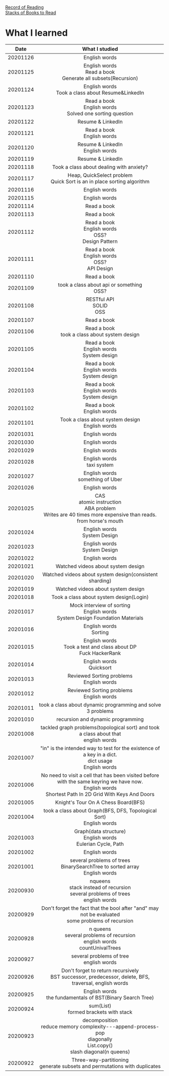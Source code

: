 <link rel="stylesheet" type="text/css" href="style.css">

[Record of Reading](index.html)<br>
[Stacks of Books to Read](sobtr.html)<br>

# What I learned

| Date | What I studied |
|:---:|:---:|
| 20201126 | English words |
| 20201125 | English words<br>Read a book<br>Generate all subsets(Recursion) |
| 20201124 | English words<br>Took a class about Resume&LinkedIn |
| 20201123 | Read a book<br>English words<br>Solved one sorting question |
| 20201122 | Resume & LinkedIn |
| 20201121 | Read a book<br>English words |
| 20201120 | Resume & LinkedIn<br>English words |
| 20201119 | Resume & LinkedIn |
| 20201118 | Took a class about dealing with anxiety? |
| 20201117 | Heap, QuickSelect problem<br>Quick Sort is an in place sorting algorithm |
| 20201116 | English words |
| 20201115 | English words |
| 20201114 | Read a book |
| 20201113 | Read a book |
| 20201112 | Read a book<br>English words<br>OSS?<br>Design Pattern |
| 20201111 | Read a book<br>English words<br>OSS?<br>API Design |
| 20201110 | Read a book |
| 20201109 | took a class about api or something<br>OSS? |
| 20201108 | RESTful API<br>SOLID<br>OSS|
| 20201107 | Read a book |
| 20201106 | Read a book<br>took a class about system design |
| 20201105 | Read a book<br>English words<br>System design |
| 20201104 | Read a book<br>English words<br>System design |
| 20201103 | Read a book<br>English words<br>System design |
| 20201102 | Read a book<br>English words |
| 20201101 | Took a class about system design<br>English words |
| 20201031 | English words |
| 20201030 | English words |
| 20201029 | English words |
| 20201028 | English words<br>taxi system |
| 20201027 | English words<br>something of Uber |
| 20201026 | English words |
| 20201025 | CAS<br>atomic instruction<br>ABA problem<br>Writes are 40 times more expensive than reads.<br>from horse's mouth|
| 20201024 | English words<br>System Design|
| 20201023 | English words<br>System Design |
| 20201022 | English words |
| 20201021 | Watched videos about system design |
| 20201020 | Watched videos about system design(consistent sharding) |
| 20201019 | Watched videos about system design |
| 20201018 | Took a class about system design(Login)|
| 20201017 | Mock interview of sorting<br>English words<br>System Design Foundation Materials |
| 20201016 | English words<br>Sorting |
| 20201015 | English words<br>Took a test and class about DP<br>Fuck HackerRank|
| 20201014 | English words<br>Quicksort |
| 20201013 | Reviewed Sorting problems<br>English words |
| 20201012 | Reviewed Sorting problems<br>English words |
| 20201011 | took a class about dynamic programming and solve 3 problems |
| 20201010 | recursion and dynamic programming |
| 20201008 | tackled graph problems(topological sort) and took a class about that<br>english words | 
| 20201007 | "in" is the intended way to test for the existence of a key in a dict.<br>dict usage<br>English words|
| 20201006 | No need to visit a cell that has been visited before with the same keyring we have now.<br>English words<br>Shortest Path In 2D Grid With Keys And Doors |
| 20201005 | Knight's Tour On A Chess Board(BFS) |
| 20201004 | took a class about Graph(BFS, DFS, Topological Sort)<br>English words |
| 20201003 | Graph(data structure)<br>English words<br>Eulerian Cycle, Path |
| 20201002 | English words |
| 20201001 | several problems of trees<br>BinarySearchTree to sorted array<br>English words |
| 20200930 | nqueens<br>stack instead of recursion<br>several problems of trees<br>english words|
| 20200929 | Don't forget the fact that the bool after "and" may not be evaluated<br>some problems of recursion|
| 20200928 | n queens<br>several problems of recursion<br>english words<br>countUnivalTrees |
| 20200927 | several problems of tree<br>english words |
| 20200926 | Don't forget to return recursively<br>BST successor, predecessor, delete, BFS, traversal, english words |
| 20200925 | English words<br>the fundamentals of BST(Binary Search Tree) |
| 20200924 | sum(List)<br>formed brackets with stack |
| 20200923 | decomposition<br>reduce memory complexity---append-process-pop<br>diagonally<br>List.copy()<br>slash diagonal(n queens) |
| 20200922 | Three-way-partitioning<br>generate subsets and permutations with duplicates |
